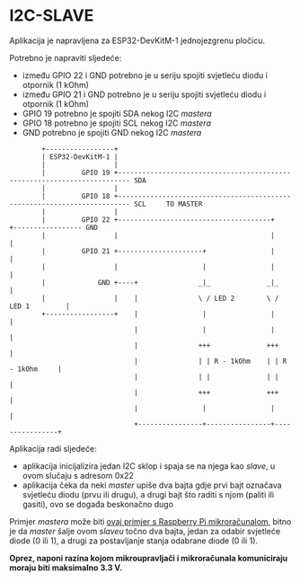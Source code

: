 # I2C-SLAVE

Aplikacija je napravljena za ESP32-DevKitM-1 jednojezgrenu pločicu.

Potrebno je napraviti sljedeće:

- između GPIO 22 i GND potrebno je u seriju spojiti svjetleću diodu i otpornik (1 kOhm)
- između GPIO 21 i GND potrebno je u seriju spojiti svjetleću diodu i otpornik (1 kOhm)
- GPIO 19 potrebno je spojiti SDA nekog I2C *mastera*
- GPIO 18 potrebno je spojiti SCL nekog I2C *mastera*
- GND potrebno je spojiti GND nekog I2C *mastera*

```
        +-----------------+
        | ESP32-DevKitM-1 |
        |                 |
        |         GPIO 19 +------------------------------------------------------------------------- SDA
        |                 |
        |         GPIO 18 +------------------------------------------------------------------------- SCL     TO MASTER
        |                 |
        |         GPIO 22 +--------------------------------------+                +----------------- GND
        |                 |                                      |                |
        |         GPIO 21 +---------------------+                |                |
        |                 |                     |                |                |
        |             GND +----+               _|_              _|_               |
        |                 |    |               \ / LED 2        \ / LED 1         |
        +-----------------+    |                |                |                |
                               |                |                |                |
                               |               +++              +++               |
                               |               | | R - 1kOhm    | | R - 1kOhm     |
                               |               | |              | |               |
                               |               +++              +++               |
                               |                |                |                |
                               +----------------+----------------+----------------+
```

Aplikacija radi sljedeće:

- aplikacija inicijalizira jedan I2C sklop i spaja se na njega kao *slave*, u ovom slučaju s adresom 0x22
- aplikacija čeka da neki *master* upiše dva bajta gdje prvi bajt označava svjetleću diodu (prvu ili drugu), a drugi bajt što raditi s njom (paliti ili gasiti), ovo se događa beskonačno dugo

Primjer *mastera* može biti [ovaj primjer s Raspberry Pi mikroračunalom](https://github.com/cule925/raspberrypi-tutorial/tree/master/gpio/direct-gpio-control/i2c_master), bitno je da *master* šalje ovom *slaveu* točno dva bajta, jedan za odabir svjetleće diode (0 ili 1), a drugi za postavljanje stanja odabrane diode (0 ili 1).

**Oprez, naponi razina kojom mikroupravljači i mikroračunala komuniciraju moraju biti maksimalno 3.3 V.**
